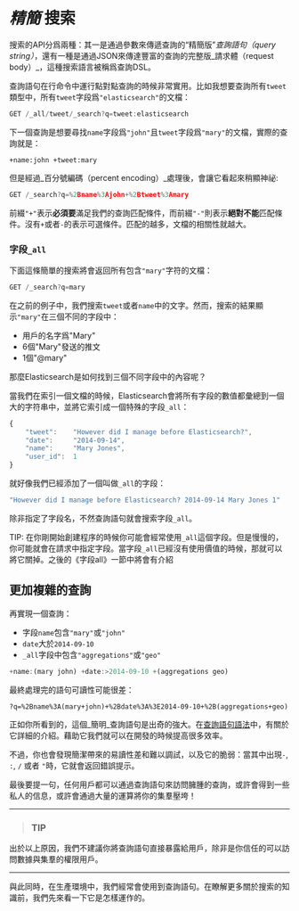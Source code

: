# _精簡_ 搜索

搜索的API分爲兩種：其一是通過參數來傳遞查詢的“精簡版”_查詢語句（query string）_，還有一種是通過JSON來傳達豐富的查詢的完整版_請求體（request body）_，這種搜索語言被稱爲查詢DSL。


查詢語句在行命令中運行點對點查詢的時候非常實用。比如我想要查詢所有`tweet`類型中，所有`tweet`字段爲`"elasticsearch"`的文檔：

```js
GET /_all/tweet/_search?q=tweet:elasticsearch
```

下一個查詢是想要尋找`name`字段爲`"john"`且`tweet`字段爲`"mary"`的文檔，實際的查詢就是：

    +name:john +tweet:mary

但是經過_百分號編碼（percent encoding）_處理後，會讓它看起來稍顯神祕:

```js
GET /_search?q=%2Bname%3Ajohn+%2Btweet%3Amary
```
前綴`"+"`表示**必須要**滿足我們的查詢匹配條件，而前綴`"-"`則表示**絕對不能**匹配條件。沒有`+`或者`-`的表示可選條件。匹配的越多，文檔的相關性就越大。



### 字段`_all`

下面這條簡單的搜索將會返回所有包含`"mary"`字符的文檔：

```js
GET /_search?q=mary
```

在之前的例子中，我們搜索`tweet`或者`name`中的文字。然而，搜索的結果顯示`"mary"`在三個不同的字段中：

* 用戶的名字爲"Mary"
* 6個"Mary"發送的推文
* 1個"@mary"

那麼Elasticsearch是如何找到三個不同字段中的內容呢？

當我們在索引一個文檔的時候，Elasticsearch會將所有字段的數值都彙總到一個大的字符串中，並將它索引成一個特殊的字段`_all`：

```js
{
    "tweet":    "However did I manage before Elasticsearch?",
    "date":     "2014-09-14",
    "name":     "Mary Jones",
    "user_id":  1
}
```
就好像我們已經添加了一個叫做`_all`的字段：

```js
"However did I manage before Elasticsearch? 2014-09-14 Mary Jones 1"
```
除非指定了字段名，不然查詢語句就會搜索字段`_all`。

TIP: 在你剛開始創建程序的時候你可能會經常使用`_all`這個字段。但是慢慢的，你可能就會在請求中指定字段。當字段`_all`已經沒有使用價值的時候，那就可以將它關掉。之後的《字段all》一節中將會有介紹


## 更加複雜的查詢

再實現一個查詢：

* 字段`name`包含`"mary"`或`"john"`
* `date`大於`2014-09-10`
* `_all`字段中包含`"aggregations"`或`"geo"`

```js
+name:(mary john) +date:>2014-09-10 +(aggregations geo)
```

最終處理完的語句可讀性可能很差：

```
?q=%2Bname%3A(mary+john)+%2Bdate%3A%3E2014-09-10+%2B(aggregations+geo)
```
正如你所看到的，這個_簡明_查詢語句是出奇的強大。在[查詢語句語法](http://www.elasticsearch.org/guide/en/elasticsearch/reference/current//query-dsl-query-string-query.html#query-string-syntax)中，有關於它詳細的介紹。藉助它我們就可以在開發的時候提高很多效率。

不過，你也會發現簡潔帶來的易讀性差和難以調試，以及它的脆弱：當其中出現`-`, `:`, `/` 或者 `"`時，它就會返回錯誤提示。

最後要提一句，任何用戶都可以通過查詢語句來訪問臃腫的查詢，或許會得到一些私人的信息，或許會通過大量的運算將你的集羣壓垮！


****
> ### TIP

出於以上原因，我們不建議你將查詢語句直接暴露給用戶，除非是你信任的可以訪問數據與集羣的權限用戶。

****

與此同時，在生產環境中，我們經常會使用到查詢語句。在瞭解更多關於搜索的知識前，我們先來看一下它是怎樣運作的。

